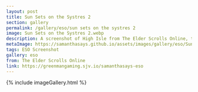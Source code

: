```yaml
---
layout: post
title: Sun Sets on the Systres 2
section: gallery
permalink: /gallery/eso/sun sets on the systres 2
image: Sun Sets on the Systres 2.webp
description: A screenshot of High Isle from The Elder Scrolls Online, taken by Samantha Says.
metaImage: https://samanthasays.github.io/assets/images/gallery/eso/Sun Sets on the Systres 2.webp
tags: ESO Screenshot
gallery: eso
from: The Elder Scrolls Online
link: https://greenmangaming.sjv.io/samanthasays-eso
---
```

{% include imageGallery.html %}